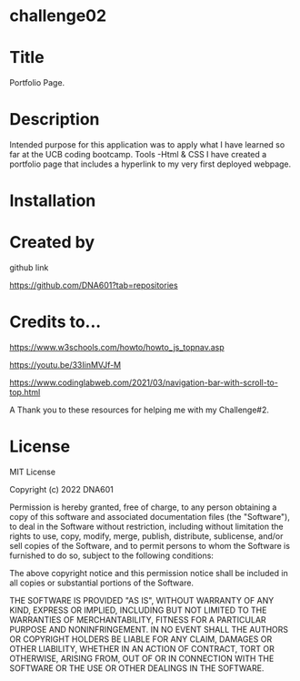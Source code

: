 # challenge02

# Title
Portfolio Page. 


# Description
Intended purpose for this application was to apply what I have learned so far at the UCB coding bootcamp.
Tools
-Html & CSS
 I have created a portfolio page that includes a hyperlink to my very first deployed webpage. 

# Installation


# Created by
github link

https://github.com/DNA601?tab=repositories

# Credits to... 

https://www.w3schools.com/howto/howto_js_topnav.asp

https://youtu.be/33IinMVJf-M

https://www.codinglabweb.com/2021/03/navigation-bar-with-scroll-to-top.html

A Thank you to these resources for helping me with my Challenge#2. 



# License
MIT License

Copyright (c) 2022 DNA601

Permission is hereby granted, free of charge, to any person obtaining a copy of this software and associated documentation files (the "Software"), to deal in the Software without restriction, including without limitation the rights to use, copy, modify, merge, publish, distribute, sublicense, and/or sell copies of the Software, and to permit persons to whom the Software is furnished to do so, subject to the following conditions:

The above copyright notice and this permission notice shall be included in all copies or substantial portions of the Software.

THE SOFTWARE IS PROVIDED "AS IS", WITHOUT WARRANTY OF ANY KIND, EXPRESS OR IMPLIED, INCLUDING BUT NOT LIMITED TO THE WARRANTIES OF MERCHANTABILITY, FITNESS FOR A PARTICULAR PURPOSE AND NONINFRINGEMENT. IN NO EVENT SHALL THE AUTHORS OR COPYRIGHT HOLDERS BE LIABLE FOR ANY CLAIM, DAMAGES OR OTHER LIABILITY, WHETHER IN AN ACTION OF CONTRACT, TORT OR OTHERWISE, ARISING FROM, OUT OF OR IN CONNECTION WITH THE SOFTWARE OR THE USE OR OTHER DEALINGS IN THE SOFTWARE.